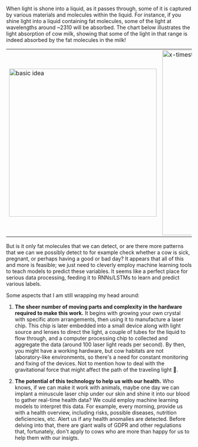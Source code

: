 When light is shone into a liquid, as it passes through, some of it is captured by various materials and molecules within the liquid. For instance, if you shine light into a liquid containing fat molecules, some of the light at wavelengths around ~2310 will be absorbed. The chart below illustrates the light absorption of cow milk, showing that some of the light in that range is indeed absorbed by the fat molecules in the milk!

<table>  <tr>  <td>  <img src="https://imgur.com/2fXsROU.png" alt="basic idea" width="400" />  </td>  <td>  <img src="https://i.imgur.com/oNDMLEh.gif" alt="x-timesteps, y-wavelength, z-light absorption" width="500" />  </td>  </tr>  </table>

But is it only fat molecules that we can detect, or are there more patterns that we can we possibly detect to for example check whether a cow is sick, pregnant, or perhaps having a good or bad day? It appears that all of this and more is feasible; we just need to cleverly employ machine learning tools to teach models to predict these variables. It seems like a perfect place for serious data processing, feeding it to RNNs/LSTMs to learn and predict various labels.

Some aspects that I am still wrapping my head around:

1. **The sheer number of moving parts and complexity in the hardware required to make this work.** It begins with growing your own crystal with specific atom arrangements, then using it to manufacture a laser chip. This chip is later embedded into a small device along with light source and lenses to direct the light, a couple of tubes for the liquid to flow through, and a computer processing chip to collected and aggregate the data (around 100 laser light reads per second). By then, you might have a working hardware, but cow habitats are not laboratory-like environments, so there's a need for constant monitoring and fixing of the devices. Not to mention how to deal with the gravitational force that might affect the path of the traveling light 🤯.

2. **The potential of this technology to help us with our health.** Who knows, if we can make it work with animals, maybe one day we can implant a minuscule laser chip under our skin and shine it into our blood to gather real-time health data? We could employ machine learning models to interpret this data. For example, every morning, provide us with a health overview, including risks, possible diseases, nutrition deficiencies, etc. Alert us if any health anomalies are detected. Before delving into that, there are giant walls of GDPR and other regulations that, fortunately, don't apply to cows who are more than happy for us to help them with our insigts.
